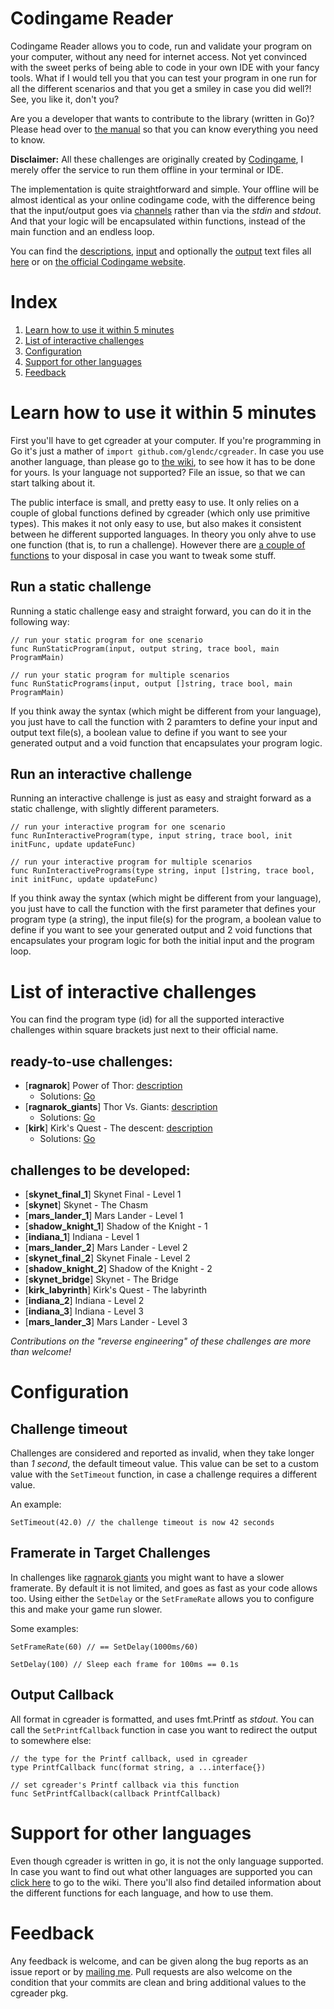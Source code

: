 Codingame Reader
=================

Codingame Reader allows you to code, run and validate your program on your computer, without any need for internet access. Not yet convinced with the sweet perks of being able to code in your own IDE with your fancy tools. What if I would tell you that you can test your program in one run for all the different scenarios and that you get a smiley in case you did well?! See, you like it, don't you?

Are you a developer that wants to contribute to the library (written in Go)? Please head over to [the manual](https://github.com/GlenDC/cgreader/wiki/manual) so that you can know everything you need to know.

**Disclaimer:** All these challenges are originally created by [Codingame](http://www.codingame.com), I merely offer the service to run them offline in your terminal or IDE. 

The implementation is quite straightforward and simple. Your offline will be almost identical as your online codingame code, with the difference being that the input/output goes via [channels](http://golang.org/doc/effective_go.html#channels) rather than via the _stdin_ and _stdout_. And that your logic will be encapsulated within functions, instead of the main function and an endless loop.

You can find the [descriptions](https://github.com/GlenDC/Codingame/tree/master/descriptions), [input](https://github.com/GlenDC/Codingame/tree/master/input) and optionally the [output](https://github.com/GlenDC/Codingame/tree/master/output) text files all [here](https://github.com/glendc/Codingame) or on [the official Codingame website](http://www.codingame.com).

# Index

1. [Learn how to use it within 5 minutes](#learn-how-to-use-it-within-5-minutes)
1. [List of interactive challenges](#list-of-interactive-challenges)
1. [Configuration](#configuration)
1. [Support for other languages](#support-for-other-languages)
1. [Feedback](#feedback)

# Learn how to use it within 5 minutes

First you'll have to get cgreader at your computer. If you're programming in Go it's just a mather of ``import github.com/glendc/cgreader``. In case you use another language, than please go to [the wiki](https://github.com/GlenDC/cgreader/wiki), to see how it has to be done for yours. Is your language not supported? File an issue, so that we can start talking about it.

The public interface is small, and pretty easy to use. It only relies on a couple of global functions defined by cgreader (which only use primitive types). This makes it not only easy to use, but also makes it consistent between he different supported languages. In theory you only ahve to use one function (that is, to run a challenge). However there are [a couple of functions](#configuration) to your disposal in case you want to tweak some stuff.

## Run a static challenge

Running a static challenge easy and straight forward, you can do it in the following way:

    // run your static program for one scenario
    func RunStaticProgram(input, output string, trace bool, main ProgramMain)

    // run your static program for multiple scenarios
    func RunStaticPrograms(input, output []string, trace bool, main ProgramMain)

If you think away the syntax (which might be different from your language), you just have to call the function with 2 paramters to define your input and output text file(s), a boolean value to define if you want to see your generated output and a void function that encapsulates your program logic.

## Run an interactive challenge

Running an interactive challenge is just as easy and straight forward as a static challenge, with slightly different parameters.

    // run your interactive program for one scenario
    func RunInteractiveProgram(type, input string, trace bool, init initFunc, update updateFunc)

    // run your interactive program for multiple scenarios
    func RunInteractivePrograms(type string, input []string, trace bool, init initFunc, update updateFunc)

If you think away the syntax (which might be different from your language), you just have to call the function with the first parameter that defines your program type (a string), the input file(s) for the program, a boolean value to define if you want to see your generated output and 2 void functions that encapsulates your program logic for both the initial input and the program loop.

# List of interactive challenges

You can find the program type (id) for all the supported interactive challenges within square brackets just next to their official name.

## ready-to-use challenges:

* [**ragnarok**] Power of Thor: [description](https://raw.githubusercontent.com/GlenDC/Codingame/master/descriptions/ragnarok.md)
  * Solutions: [Go](https://github.com/GlenDC/Codingame/blob/master/solutions/go/ragnarok.go)
* [**ragnarok_giants**] Thor Vs. Giants: [description](https://raw.githubusercontent.com/GlenDC/Codingame/master/descriptions/ragnarok_giants.md)
  * Solutions: [Go](https://github.com/GlenDC/Codingame/blob/master/solutions/go/ragnarok_giants.go)
* [**kirk**] Kirk's Quest - The descent: [description](https://raw.githubusercontent.com/GlenDC/Codingame/master/descriptions/kirk.md)
  * Solutions: [Go](https://github.com/GlenDC/Codingame/blob/master/solutions/go/kirk.go)

## challenges to be developed:

* [**skynet\_final\_1**] Skynet Final - Level 1
* [**skynet**] Skynet - The Chasm
* [**mars\_lander\_1**] Mars Lander - Level 1
* [**shadow\_knight\_1**] Shadow of the Knight - 1
* [**indiana\_1**] Indiana - Level 1
* [**mars\_lander\_2**] Mars Lander - Level 2
* [**skynet\_final\_2**] Skynet Finale - Level 2
* [**shadow\_knight\_2**] Shadow of the Knight - 2
* [**skynet\_bridge**] Skynet - The Bridge
* [**kirk\_labyrinth**] Kirk's Quest - The labyrinth
* [**indiana\_2**] Indiana - Level 2
* [**indiana\_3**] Indiana - Level 3
* [**mars\_lander\_3**] Mars Lander - Level 3

_Contributions on the "reverse engineering" of these challenges are more than welcome!_

# Configuration

## Challenge timeout

Challenges are considered and reported as invalid, when they take longer than _1 second_, the default timeout value. This value can be set to a custom value with the ``SetTimeout`` function, in case a challenge requires a different value.

An example:

    SetTimeout(42.0) // the challenge timeout is now 42 seconds

## Framerate in Target Challenges

In challenges like [ragnarok giants](https://raw.githubusercontent.com/GlenDC/Codingame/master/descriptions/ragnarok_giants.md) you might want to have a slower framerate. By default it is not limited, and goes as fast as your code allows too. Using either the ``SetDelay`` or the ``SetFrameRate`` allows you to configure this and make your game run slower.

Some examples:

    SetFrameRate(60) // == SetDelay(1000ms/60)
    
    SetDelay(100) // Sleep each frame for 100ms == 0.1s

## Output Callback

All format in cgreader is formatted, and uses fmt.Printf as _stdout_. You can call the ``SetPrintfCallback`` function in case you want to redirect the output to somewhere else:

    // the type for the Printf callback, used in cgreader
    type PrintfCallback func(format string, a ...interface{})
    
    // set cgreader's Printf callback via this function
    func SetPrintfCallback(callback PrintfCallback)

# Support for other languages

Even though cgreader is written in go, it is not the only language supported. In case you want to find out what other languages are supported you can [click here](https://github.com/GlenDC/cgreader/wiki) to go to the wiki. There you'll also find detailed information about the different functions for each language, and how to use them.

# Feedback

Any feedback is welcome, and can be given along the bug reports as an issue report or by [mailing me](mailto:contact@glendc.com). Pull requests are also welcome on the condition that your commits are clean and bring additional values to the cgreader pkg.
